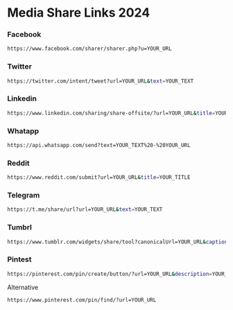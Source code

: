 # Media Share Links 2024
  ### Facebook
  ```bash  
  https://www.facebook.com/sharer/sharer.php?u=YOUR_URL
  ```
  ### Twitter
  ```bash
  https://twitter.com/intent/tweet?url=YOUR_URL&text=YOUR_TEXT
  ```  
  ### Linkedin
  ```bash
  https://www.linkedin.com/sharing/share-offsite/?url=YOUR_URL&title=YOUR_TEXT
  ```  
  ### Whatapp
  ```bash  
  https://api.whatsapp.com/send?text=YOUR_TEXT%20-%20YOUR_URL
  ```  
  ### Reddit
  ```bash    
  https://www.reddit.com/submit?url=YOUR_URL&title=YOUR_TITLE
  ``` 
  ### Telegram
  ```bash
  https://t.me/share/url?url=YOUR_URL&text=YOUR_TEXT
  ```
  ### Tumbrl
  ```bash
  https://www.tumblr.com/widgets/share/tool?canonicalUrl=YOUR_URL&caption=YOUR_TEXT
  ```
  ### Pintest
  ```bash
  https://pinterest.com/pin/create/button/?url=YOUR_URL&description=YOUR_TEXT
  ```
  Alternative
  ```bash
  https://www.pinterest.com/pin/find/?url=YOUR_URL
  ```
